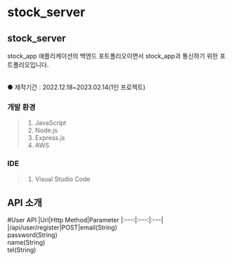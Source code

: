 # stock_server

## stock_server
stock_app 애플리케이션의 백엔드 포트폴리오이면서 stock_app과 통신하기 위한 포트폴리오입니다.

<br>
● 제작기간 : 2022.12.18~2023.02.14(1인 프로젝트)

### 개발 환경
> 1. JavaScript<br/>
> 2. Node.js<br/>
> 3. Express.js<br/>
> 4. AWS

### IDE
> 1. Visual Studio Code<br/>

## API 소개
#User API
|Url|Http Method|Parameter
|:---:|:---:|:---|
|/api/user/register|POST|email(String)<br/> password(String)<br/> name(String)<br/> tel(String)<br/>

